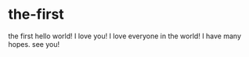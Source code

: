 # the-first
the first
hello world! I love you!
I love everyone in the world!
I have many hopes.
see you!
